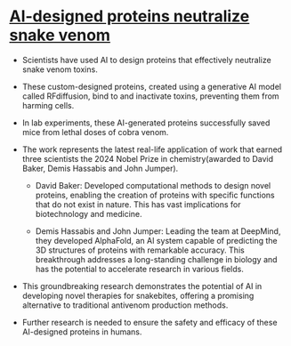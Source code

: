 # [AI-designed proteins neutralize snake venom](https://www.sciencenews.org/article/ai-snake-antivenom-venom)

- Scientists have used AI to design proteins that effectively neutralize snake venom toxins. 
- These custom-designed proteins, created using a generative AI model called RFdiffusion, bind to and inactivate toxins, preventing them from harming cells.
- In lab experiments, these AI-generated proteins successfully saved mice from lethal doses of cobra venom.
- The work represents the latest real-life application of work that earned three scientists the 2024 Nobel Prize in chemistry(awarded to  David Baker, Demis Hassabis and John Jumper).
  - David Baker: Developed computational methods to design novel proteins, enabling the creation of proteins with specific functions that do not exist in nature. This has vast implications for biotechnology and medicine. 

  - Demis Hassabis and John Jumper: Leading the team at DeepMind, they developed AlphaFold, an AI system capable of predicting the 3D structures of proteins with remarkable accuracy. This breakthrough addresses a long-standing challenge in biology and has the potential to accelerate research in various fields. 

- This groundbreaking research demonstrates the potential of AI in developing novel therapies for snakebites, offering a promising alternative to traditional antivenom production methods.
- Further research is needed to ensure the safety and efficacy of these AI-designed proteins in humans.
